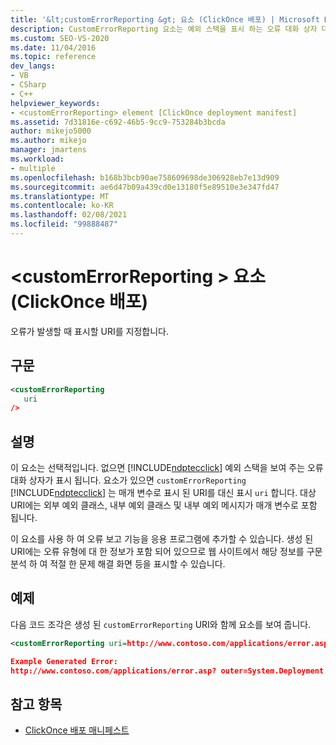 ```yaml
---
title: '&lt;customErrorReporting &gt; 요소 (ClickOnce 배포) | Microsoft Docs'
description: CustomErrorReporting 요소는 예외 스택을 표시 하는 오류 대화 상자 대신 오류가 발생 하는 경우 표시할 URI를 지정 합니다.
ms.custom: SEO-VS-2020
ms.date: 11/04/2016
ms.topic: reference
dev_langs:
- VB
- CSharp
- C++
helpviewer_keywords:
- <customErrorReporting> element [ClickOnce deployment manifest]
ms.assetid: 7d31816e-c692-46b5-9cc9-753284b3bcda
author: mikejo5000
ms.author: mikejo
manager: jmartens
ms.workload:
- multiple
ms.openlocfilehash: b168b3bcb90ae758609698de306928eb7e13d909
ms.sourcegitcommit: ae6d47b09a439cd0e13180f5e89510e3e347fd47
ms.translationtype: MT
ms.contentlocale: ko-KR
ms.lasthandoff: 02/08/2021
ms.locfileid: "99888487"
---
```

# <a name="ltcustomerrorreportinggt-element-clickonce-deployment"></a>&lt;customErrorReporting &gt; 요소 (ClickOnce 배포)
오류가 발생할 때 표시할 URI를 지정합니다.

## <a name="syntax"></a>구문

```xml
<customErrorReporting
   uri
/>
```

## <a name="remarks"></a>설명
 이 요소는 선택적입니다. 없으면 [!INCLUDE[ndptecclick](../deployment/includes/ndptecclick_md.md)] 예외 스택을 보여 주는 오류 대화 상자가 표시 됩니다. 요소가 있으면 `customErrorReporting` [!INCLUDE[ndptecclick](../deployment/includes/ndptecclick_md.md)] 는 매개 변수로 표시 된 URI를 대신 표시 `uri` 합니다. 대상 URI에는 외부 예외 클래스, 내부 예외 클래스 및 내부 예외 메시지가 매개 변수로 포함 됩니다.

 이 요소를 사용 하 여 오류 보고 기능을 응용 프로그램에 추가할 수 있습니다. 생성 된 URI에는 오류 유형에 대 한 정보가 포함 되어 있으므로 웹 사이트에서 해당 정보를 구문 분석 하 여 적절 한 문제 해결 화면 등을 표시할 수 있습니다.

## <a name="example"></a>예제
 다음 코드 조각은 생성 된 `customErrorReporting` URI와 함께 요소를 보여 줍니다.

```xml
<customErrorReporting uri=http://www.contoso.com/applications/error.asp />

Example Generated Error:
http://www.contoso.com/applications/error.asp? outer=System.Deployment.Application.InvalidDeploymentException&&inner=System.Deployment.Application.InvalidDeploymentException&&msg=The%20application%20manifest%20is%20signed,%20but%20the%20deployment%20manifest%20is%20unsigned.%20Both%20manifests%20must%20be%20either%20signed%20or%20unsigned.
```

## <a name="see-also"></a>참고 항목
- [ClickOnce 배포 매니페스트](../deployment/clickonce-deployment-manifest.md)